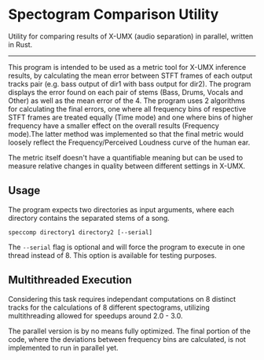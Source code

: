 # Spectogram Comparison Utility
Utility for comparing results of X-UMX (audio separation) in parallel, written in Rust.

---

This program is intended to be used as a metric tool for X-UMX inference results, by calculating the mean error between STFT frames of each output tracks pair (e.g. bass output of dir1 with bass output for dir2). The program displays the error found on each pair of stems (Bass, Drums, Vocals and Other) as well as the mean error of the 4. The program uses 2 algorithms for calculating the final errors, one where all frequency bins of respective STFT frames are treated equally (Time mode) and one where bins of higher frequency have a smaller effect on the overall results (Frequency mode).The latter method was implemented so that the final metric would loosely reflect the Frequency/Perceived Loudness curve of the human ear. 

The metric itself doesn't have a quantifiable meaning but can be used to measure relative changes in quality between different settings in X-UMX. 

## Usage
The program expects two directories as input arguments, where each directory contains the separated stems of a song.

```
speccomp directory1 directory2 [--serial]
```

The `--serial` flag is optional and will force the program to execute in one thread instead of 8. This option is available for testing purposes.

## Multithreaded Execution
Considering this task requires independant computations on 8 distinct tracks for the calculations of 8 different spectograms, utilizing multithreading allowed for speedups around 2.0 - 3.0.

The parallel version is by no means fully optimized. The final portion of the code, where the deviations between frequency bins are calculated, is not implemented to run in parallel yet.


